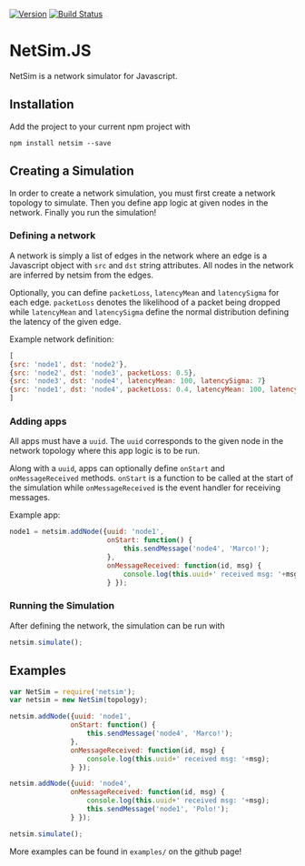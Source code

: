 [![Version](https://badge.fury.io/js/netsim.svg)](https://www.npmjs.com/package/netsim)
[![Build Status](https://travis-ci.org/brollb/netsim.svg?branch=master)](https://travis-ci.org/brollb/netsim)

# NetSim.JS

NetSim is a network simulator for Javascript.

## Installation
Add the project to your current npm project with 
```
npm install netsim --save
```

## Creating a Simulation
In order to create a network simulation, you must first create a network topology to simulate. Then you define app logic at given nodes in the network. Finally you run the simulation!

### Defining a network
A network is simply a list of edges in the network where an edge is a Javascript object with `src` and `dst` string attributes. All nodes in the network are inferred by netsim from the edges.

Optionally, you can define `packetLoss`, `latencyMean` and `latencySigma` for each edge. `packetLoss` denotes the likelihood of a packet being dropped while `latencyMean` and `latencySigma` define the normal distribution defining the latency of the given edge.

Example network definition:
```javascript
[
{src: 'node1', dst: 'node2'},
{src: 'node2', dst: 'node3', packetLoss: 0.5},
{src: 'node3', dst: 'node4', latencyMean: 100, latencySigma: 7}
{src: 'node1', dst: 'node4', packetLoss: 0.4, latencyMean: 100, latencySigma: 0}
]
```
### Adding apps
All apps must have a `uuid`. The `uuid` corresponds to the given node in the network topology where this app logic is to be run.

Along with a `uuid`, apps can optionally define `onStart` and `onMessageReceived` methods. `onStart` is a function to be called at the start of the simulation while `onMessageReceived` is the event handler for receiving messages.

Example app:
```javascript
node1 = netsim.addNode({uuid: 'node1',
                        onStart: function() {
                            this.sendMessage('node4', 'Marco!');
                        },
                        onMessageReceived: function(id, msg) {
                            console.log(this.uuid+' received msg: '+msg);
                        } });
```

### Running the Simulation
After defining the network, the simulation can be run with
```javascript
netsim.simulate();
```

## Examples
```javascript
var NetSim = require('netsim');
var netsim = new NetSim(topology);

netsim.addNode({uuid: 'node1',
               onStart: function() {
                   this.sendMessage('node4', 'Marco!');
               },
               onMessageReceived: function(id, msg) {
                   console.log(this.uuid+' received msg: '+msg);
               } });

netsim.addNode({uuid: 'node4',
               onMessageReceived: function(id, msg) {
                   console.log(this.uuid+' received msg: '+msg);
                   this.sendMessage('node1', 'Polo!');
               } });

netsim.simulate();

```
More examples can be found in `examples/` on the github page!
